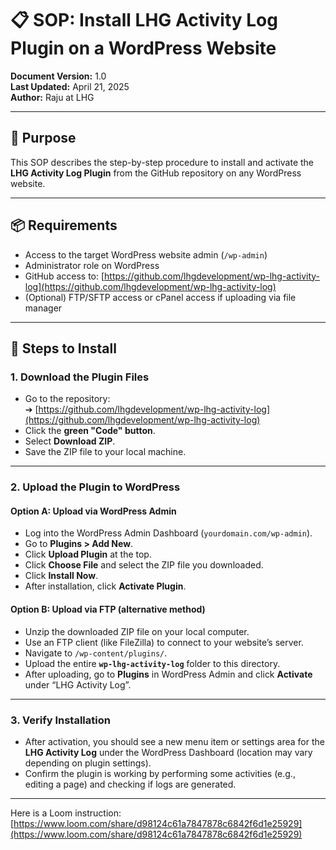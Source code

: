 
# 📋 SOP: Install LHG Activity Log Plugin on a WordPress Website

**Document Version:** 1.0  
**Last Updated:** April 21, 2025  
**Author:** Raju at LHG 

---

## 🎯 Purpose

This SOP describes the step-by-step procedure to install and activate the **LHG Activity Log Plugin** from the GitHub repository on any WordPress website.

---

## 📦 Requirements

- Access to the target WordPress website admin (`/wp-admin`)
- Administrator role on WordPress
- GitHub access to: [https://github.com/lhgdevelopment/wp-lhg-activity-log](https://github.com/lhgdevelopment/wp-lhg-activity-log)
- (Optional) FTP/SFTP access or cPanel access if uploading via file manager

---

## 🔧 Steps to Install

### 1. Download the Plugin Files
- Go to the repository:  
  ➔ [https://github.com/lhgdevelopment/wp-lhg-activity-log](https://github.com/lhgdevelopment/wp-lhg-activity-log)
- Click the **green "Code" button**.
- Select **Download ZIP**.
- Save the ZIP file to your local machine.

---

### 2. Upload the Plugin to WordPress

#### Option A: Upload via WordPress Admin
- Log into the WordPress Admin Dashboard (`yourdomain.com/wp-admin`).
- Go to **Plugins > Add New**.
- Click **Upload Plugin** at the top.
- Click **Choose File** and select the ZIP file you downloaded.
- Click **Install Now**.
- After installation, click **Activate Plugin**.

#### Option B: Upload via FTP (alternative method)
- Unzip the downloaded ZIP file on your local computer.
- Use an FTP client (like FileZilla) to connect to your website’s server.
- Navigate to `/wp-content/plugins/`.
- Upload the entire **`wp-lhg-activity-log`** folder to this directory.
- After uploading, go to **Plugins** in WordPress Admin and click **Activate** under “LHG Activity Log”.

---

### 3. Verify Installation
- After activation, you should see a new menu item or settings area for the **LHG Activity Log** under the WordPress Dashboard (location may vary depending on plugin settings).
- Confirm the plugin is working by performing some activities (e.g., editing a page) and checking if logs are generated.

--- 
Here is a Loom instruction: [https://www.loom.com/share/d98124c61a7847878c6842f6d1e25929](https://www.loom.com/share/d98124c61a7847878c6842f6d1e25929)
